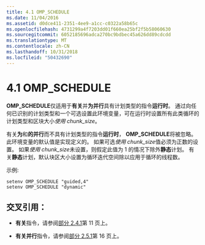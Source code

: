 ```yaml
---
title: 4.1 OMP_SCHEDULE
ms.date: 11/04/2016
ms.assetid: d0dce411-2351-4ee9-a1cc-c0322a58b65c
ms.openlocfilehash: 4731299a4f7203dd01f660ea25bf2f5b58060630
ms.sourcegitcommit: 6052185696adca270bc9bdbec45a626dd89cdcdd
ms.translationtype: MT
ms.contentlocale: zh-CN
ms.lasthandoff: 10/31/2018
ms.locfileid: "50432690"
---
```

# <a name="41-ompschedule"></a>4.1 OMP_SCHEDULE

**OMP_SCHEDULE**仅适用于**有关**并**为并行**具有计划类型的指令**运行时**。 通过向任何已识别的计划类型和一个可选设置此环境变量，可在运行时设置所有此类循环的计划类型和区块大小*使用 chunk_size*。

有关**为**和**的并行**而不具有计划类型的指令**运行时**， **OMP_SCHEDULE**将被忽略。 此环境变量的默认值是实现定义的。 如果可选*使用 chunk_size*值必须为正数的设置。 如果*使用 chunk_size*未设置，则假定此值为 1 的情况下除外**静态**计划。 有关**静态**计划，默认块区大小设置为循环迭代空间除以应用于循环的线程数。

示例:

```
setenv OMP_SCHEDULE "guided,4"
setenv OMP_SCHEDULE "dynamic"
```

## <a name="cross-references"></a>交叉引用：

- **有关**指令，请参阅[部分 2.4.1](../../parallel/openmp/2-4-1-for-construct.md)第 11 页上。

- **有关并行**指令，请参阅[部分 2.5.1](../../parallel/openmp/2-5-1-parallel-for-construct.md)第 16 页上。
